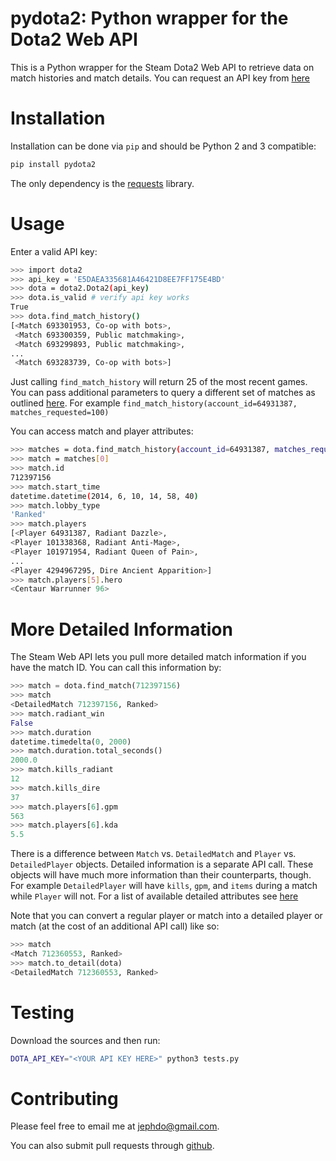 pydota2: Python wrapper for the Dota2 Web API
=========================================

This is a Python wrapper for the Steam Dota2 Web API to retrieve data on 
match histories and match details. You can request an API key 
from [here](http://steamcommunity.com/dev/apikey)

Installation
=============

Installation can be done via `pip` and should be Python 2 and 3 compatible:
```sh
pip install pydota2
```
The only dependency is the [requests](https://github.com/kennethreitz/requests) library. 

Usage
=======
Enter a valid API key:
```sh
>>> import dota2
>>> api_key = 'E5DAEA335681A46421D8EE7FF175E4BD'
>>> dota = dota2.Dota2(api_key)
>>> dota.is_valid # verify api key works
True
>>> dota.find_match_history()
[<Match 693301953, Co-op with bots>,
 <Match 693300359, Public matchmaking>,
 <Match 693299893, Public matchmaking>,
...
 <Match 693283739, Co-op with bots>]
```

Just calling `find_match_history` will return 25 of the most recent games. You can 
pass additional parameters to query a different set of matches as outlined
[here](http://wiki.teamfortress.com/wiki/WebAPI/GetMatchHistory#Method-specific_parameters).
For example `find_match_history(account_id=64931387, matches_requested=100)`

You can access match and player attributes:

```sh
>>> matches = dota.find_match_history(account_id=64931387, matches_requested=10)
>>> match = matches[0]
>>> match.id
712397156
>>> match.start_time
datetime.datetime(2014, 6, 10, 14, 58, 40)
>>> match.lobby_type
'Ranked'
>>> match.players 
[<Player 64931387, Radiant Dazzle>, 
<Player 101338368, Radiant Anti-Mage>, 
<Player 101971954, Radiant Queen of Pain>, 
...
<Player 4294967295, Dire Ancient Apparition>]
>>> match.players[5].hero
<Centaur Warrunner 96>
```

More Detailed Information
=========================

The Steam Web API lets you pull more detailed match information if you have the
match ID. You can call this information by:

```python
>>> match = dota.find_match(712397156)
>>> match
<DetailedMatch 712397156, Ranked>
>>> match.radiant_win
False
>>> match.duration
datetime.timedelta(0, 2000)
>>> match.duration.total_seconds()
2000.0
>>> match.kills_radiant
12
>>> match.kills_dire
37
>>> match.players[6].gpm
563
>>> match.players[6].kda
5.5
```

There is a difference between `Match` vs. `DetailedMatch` and `Player` vs. `DetailedPlayer` objects.
Detailed information is a separate API call. These objects will have much more information than
their counterparts, though. For example `DetailedPlayer` will have `kills`, `gpm`, and `items` during 
a match while `Player` will not. For a list of available detailed attributes see [here](http://wiki.teamfortress.com/wiki/WebAPI/GetMatchDetails)

Note that you can convert a regular player or match into a detailed player or match (at 
the cost of an additional API call) like so:

```python
>>> match
<Match 712360553, Ranked>
>>> match.to_detail(dota)
<DetailedMatch 712360553, Ranked>
```

Testing
==========
Download the sources and then run:
```bash
DOTA_API_KEY="<YOUR API KEY HERE>" python3 tests.py
```

Contributing
============
Please feel free to email me at jephdo@gmail.com.

You can also submit pull requests through [github](https://github.com/jephdo/pydota2).
